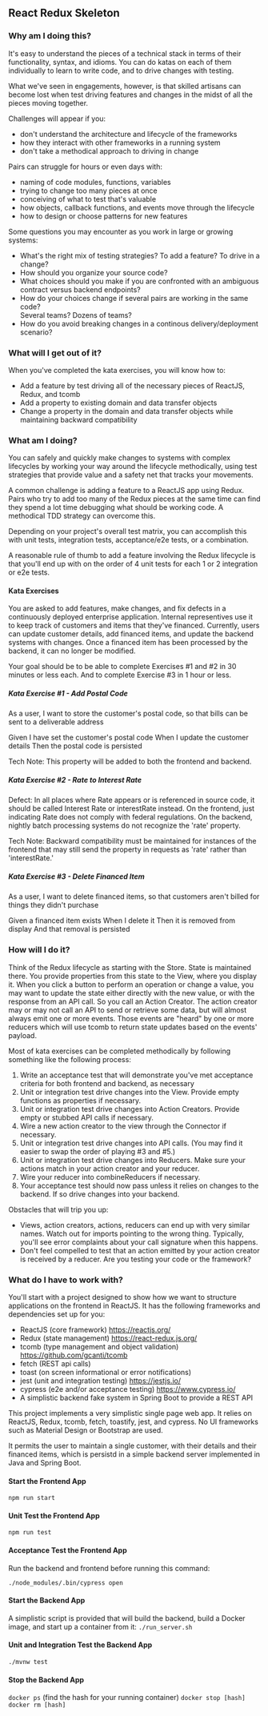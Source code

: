 ## React Redux Skeleton


### Why am I doing this?

It's easy to understand the pieces of a technical stack 
in terms of their functionality, syntax, and idioms.  You can do katas 
on each of them individually to learn to write code, and to drive changes 
with testing.  

What we've seen in engagements, however, is that skilled artisans can become 
lost when test driving features and changes in the midst of all the pieces 
moving together.  

Challenges will appear if you:

* don't understand the architecture and lifecycle of the frameworks
* how they interact with other frameworks in a running system
* don't take a methodical approach to driving in change

Pairs can struggle for hours or even days with:

* naming of code modules, functions, variables
* trying to change too many pieces at once
* conceiving of what to test that's valuable
* how objects, callback functions, and events move through the lifecycle
* how to design or choose patterns for new features

Some questions you may encounter as you work in large or growing systems:

* What's the right mix of testing strategies?  To add a feature?  To drive in a change?
* How should you organize your source code?  
* What choices should you make if you are confronted with an ambiguous contract 
versus backend endpoints?
* How do your choices change if several pairs are working in the same code?  
Several teams?  Dozens of teams?
* How do you avoid breaking changes in a continous delivery/deployment scenario?


### What will I get out of it?

When you've completed the kata exercises, you will know how to:

* Add a feature by test driving all of the necessary pieces of ReactJS, Redux, and tcomb
* Add a property to existing domain and data transfer objects
* Change a property in the domain and data transfer objects while maintaining backward compatibility 


### What am I doing?

You can safely and quickly make changes to systems with complex lifecycles 
by working your way around the lifecycle methodically, using test strategies 
that provide value and a safety net that tracks your movements.

A common challenge is adding a feature to a ReactJS app using Redux.  Pairs 
who try to add too many of the Redux pieces at the same time can find they 
spend a lot time debugging what should be working code.  A methodical TDD 
strategy can overcome this.

Depending on your project's overall test matrix, you can accomplish this 
with unit tests, integration tests, acceptance/e2e tests, or a combination.

A reasonable rule of thumb to add a feature involving the Redux lifecycle 
is that you'll end up with on the order of 4 unit tests for each 1 or 2 integration 
or e2e tests.


#### Kata Exercises

You are asked to add features, make changes, and fix defects in a continuously 
deployed enterprise application.  Internal representives use it to keep track 
of customers and items that they've financed.  Currently, users can update 
customer details, add financed items, and update the backend systems with 
changes.  Once a financed item has been processed by the backend, it can no 
longer be modified.

Your goal should be to be able to complete Exercises #1 and #2 in 30 minutes
or less each.  And to complete Exercise #3 in 1 hour or less.


##### Kata Exercise #1 - Add Postal Code

As a user, I want to store the customer's postal code, so that bills can be sent 
to a deliverable address

Given I have set the customer's postal code
When I update the customer details
Then the postal code is persisted

Tech Note:  This property will be added to both the frontend and backend.


##### Kata Exercise #2 - Rate to Interest Rate

Defect: In all places where Rate appears or is referenced in source code, 
it should be called Interest Rate or interestRate instead.  On the frontend, 
just indicating Rate does not comply with federal regulations.  On the backend, 
nightly batch processing systems do not recognize the 'rate' property.

Tech Note:  Backward compatibility must be maintained for instances of the 
frontend that may still send the property in requests as 'rate' rather than 
'interestRate.'


##### Kata Exercise #3 - Delete Financed Item

As a user, I want to delete financed items, so that customers aren't billed for 
things they didn't purchase

Given a financed item exists
When I delete it
Then it is removed from display
And that removal is persisted


### How will I do it?

Think of the Redux lifecycle as starting with the Store.  State is maintained 
there.  You provide properties from this state to the View, where you display 
it.  When you click a button to perform an operation or change a value, you 
may want to update the state either directly with the new value, or with the 
response from an API call.  So you call an Action Creator.  The action 
creator may or may not call an API to send or retrieve some data, but 
will almost always emit one or more events.  Those events are "heard" by 
one or more reducers which will use tcomb to return state updates based 
on the events' payload.

Most of kata exercises can be completed methodically by following something
like the following process:

1. Write an acceptance test that will demonstrate you've met acceptance
criteria for both frontend and backend, as necessary
2. Unit or integration test drive changes into the View.  Provide empty
functions as properties if necessary.
3. Unit or integration test drive changes into Action Creators.  Provide
empty or stubbed API calls if necessary.  
4. Wire a new action creator to the view through the Connector if necessary.
5. Unit or integration test drive changes into API calls.  (You may find it
easier to swap the order of playing #3 and #5.)
6. Unit or integration test drive changes into Reducers.  Make sure your
actions match in your action creator and your reducer.
7. Wire your reducer into combineReducers if necessary.
8. Your acceptance test should now pass unless it relies on changes to the
backend.  If so drive changes into your backend.

Obstacles that will trip you up:
* Views, action creators, actions, reducers can end up with very similar names.
Watch out for imports pointing to the wrong thing.  Typically, you'll see
error complaints about your call signature when this happens.
* Don't feel compelled to test that an action emitted by your action creator 
is received by a reducer.  Are you testing your code or the framework?


### What do I have to work with?

You'll start with a project designed to show how we want to structure
applications on the frontend in ReactJS.  It has the following 
frameworks and dependencies set up for you:

* ReactJS (core framework) https://reactjs.org/
* Redux (state management) https://react-redux.js.org/
* tcomb (type management and object validation) https://github.com/gcanti/tcomb
* fetch (REST api calls)
* toast (on screen informational or error notifications)
* jest (unit and integration testing) https://jestjs.io/
* cypress (e2e and/or acceptance testing) https://www.cypress.io/
* A simplistic backend fake system in Spring Boot to provide a REST API

This project implements a very simplistic single page web app.  It relies on ReactJS,
Redux, tcomb, fetch, toastify, jest, and cypress.  No UI frameworks such as Material
Design or Bootstrap are used.

It permits the user to maintain a single customer, with their details and their
financed items, which is persistd in a simple backend server implemented in
Java and Spring Boot.

#### Start the Frontend App
```npm run start```

#### Unit Test the Frontend App
```npm run test```

#### Acceptance Test the Frontend App
Run the backend and frontend before running this command:

```./node_modules/.bin/cypress open```

#### Start the Backend App
A simplistic script is provided that will build the backend, build a Docker
image, and start up a container from it:
```./run_server.sh```

#### Unit and Integration Test the Backend App
```./mvnw test```

#### Stop the Backend App
```docker ps```
(find the hash for your running container)
```docker stop [hash]```
```docker rm [hash]```




